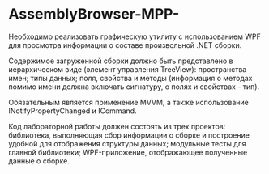 # AssemblyBrowser-MPP-
Необходимо реализовать графическую утилиту с использованием WPF для просмотра информации о составе произвольной .NET сборки. 

Содержимое загруженной сборки должно быть представлено в иерархическом виде (элемент управления TreeView):
  пространства имен; 
  типы данных; 
  поля, свойства и методы (информация о методах помимо имени должна включать сигнатуру, о полях и свойствах - тип).

Обязательным является применение MVVM, а также использование INotifyPropertyChanged и ICommand.

Код лабораторной работы должен состоять из трех проектов:
  библиотека, выполняющая сбор информации о сборке и построение удобной для отображения структуры данных;
  модульные тесты для главной библиотеки;
  WPF-приложение, отображающее полученные данные о сборке.
